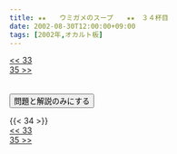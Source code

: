 ```yaml
---
title: ★★　　ウミガメのスープ　　★★　３４杯目
date: 2002-08-30T12:00:00+09:00
tags: [2002年,オカルト板]
---
```

<div class="th_left"><a href="../33"><< 33</a></div>
<div class="th_right"><a href="../35">35 >></a></div>
<br><br>
<script src="../../js/cupsoup.js"></script>
<form>
<input type="button" value="問題と解説のみにする" onClick="toggleCupsoup()">
</form>
{{< 34 >}}
<div class="th_left"><a href="../33"><< 33</a></div>
<div class="th_right"><a href="../35">35 >></a></div>
